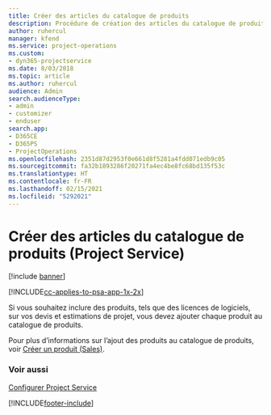```yaml
---
title: Créer des articles du catalogue de produits
description: Procédure de création des articles du catalogue de produits dans Project Service
author: ruhercul
manager: kfend
ms.service: project-operations
ms.custom:
- dyn365-projectservice
ms.date: 8/03/2018
ms.topic: article
ms.author: ruhercul
audience: Admin
search.audienceType:
- admin
- customizer
- enduser
search.app:
- D365CE
- D365PS
- ProjectOperations
ms.openlocfilehash: 2351d87d2953f0e661d8f5281a4fdd071edb9c05
ms.sourcegitcommit: fa32b1893286f20271fa4ec4be8fc68bd135f53c
ms.translationtype: HT
ms.contentlocale: fr-FR
ms.lasthandoff: 02/15/2021
ms.locfileid: "5292021"
---
```

# <a name="create-product-catalog-items-project-service"></a>Créer des articles du catalogue de produits (Project Service)

[!include [banner](../includes/psa-now-project-operations.md)]

[!INCLUDE[cc-applies-to-psa-app-1x-2x](../includes/cc-applies-to-psa-app-1x-2x.md)]

Si vous souhaitez inclure des produits, tels que des licences de logiciels, sur vos devis et estimations de projet, vous devez ajouter chaque produit au catalogue de produits.  
  
 Pour plus d’informations sur l’ajout des produits au catalogue de produits, voir [Créer un produit (Sales)](https://docs.microsoft.com/dynamics365/sales-enterprise/create-product-sales).  
  
### <a name="see-also"></a>Voir aussi  
 [Configurer Project Service](../psa/configure.md)


[!INCLUDE[footer-include](../includes/footer-banner.md)]